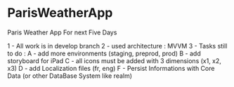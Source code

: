 # ParisWeatherApp
Paris Weather App For next Five Days

1 - All work is in develop branch
2 - used architecture : MVVM
3 - Tasks still to do : 
	A - add more environments (staging, preprod, prod)
	B - add storyboard for iPad
	C - all icons must be added with 3 dimensions (x1, x2, x3)
	D - add Localization files (fr, eng)
        F - Persist Informations with Core Data (or other DataBase System like realm)
        

